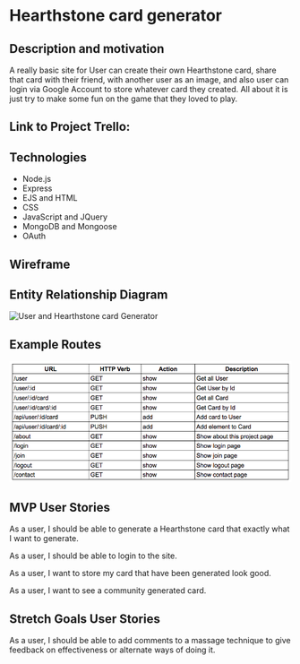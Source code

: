 # Hearthstone card generator

## Description and motivation

A really basic site for User can create their own Hearthstone card, share that card with their friend, with another user as an image, and also user can login via Google Account to store whatever card they created. All about it is just try to make some fun on the game that they loved to play.

## Link to Project Trello:

## Technologies

- Node.js
- Express
- EJS and HTML
- CSS
- JavaScript and JQuery
- MongoDB and Mongoose
- OAuth

## Wireframe


## Entity Relationship Diagram

![User and Hearthstone card Generator]()

## Example Routes

![example routes for Hearthstone card Generator](https://github.com/khoab1126/Project2/blob/master/public/images/Examples%20Routes.png?raw=true)

## MVP User Stories

As a user, I should be able to generate a Hearthstone card that exactly what I want to generate.

As a user, I should be able to login to the site.

As a user, I want to store my card that have been generated look good.

As a user, I want to see a community generated card.

## Stretch Goals User Stories

As a user, I should be able to add comments to a massage technique to give feedback on
effectiveness or alternate ways of doing it.
